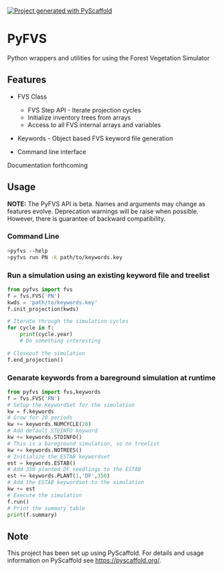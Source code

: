 <!-- These are examples of badges you might want to add to your README:
     please update the URLs accordingly

[![Built Status](https://api.cirrus-ci.com/github/forest-modeling/PyFVS.svg?branch=main)](https://cirrus-ci.com/github/forest-modeling/PyFVS)
[![ReadTheDocs](https://readthedocs.org/projects/PyFVS/badge/?version=latest)](https://PyFVS.readthedocs.io/en/stable/)
[![Coveralls](https://img.shields.io/coveralls/github/<USER>/PyFVS/main.svg)](https://coveralls.io/r/<USER>/PyFVS)
[![PyPI-Server](https://img.shields.io/pypi/v/PyFVS.svg)](https://pypi.org/project/PyFVS/)
[![Conda-Forge](https://img.shields.io/conda/vn/conda-forge/PyFVS.svg)](https://anaconda.org/conda-forge/PyFVS)
[![Monthly Downloads](https://pepy.tech/badge/PyFVS/month)](https://pepy.tech/project/PyFVS)
[![Twitter](https://img.shields.io/twitter/url/http/shields.io.svg?style=social&label=Twitter)](https://twitter.com/PyFVS)
-->

[![Project generated with PyScaffold](https://img.shields.io/badge/-PyScaffold-005CA0?logo=pyscaffold)](https://pyscaffold.org/)

# PyFVS

Python wrappers and utilities for using the Forest Vegetation Simulator

## Features

 - FVS Class
   - FVS Step API - Iterate projection cycles
   - Initialize inventory trees from arrays
   - Access to all FVS internal arrays and variables

 - Keywords - Object based FVS keyword file generation

 - Command line interface

Documentation forthcoming

## Usage

**NOTE:** The PyFVS API is beta. Names and arguments may change as
features evolve. Deprecation warnings will be raise when possible.
However, there is guarantee of backward compatibility.

### Command Line

``` bash
>pyfvs --help
>pyfvs run PN -k path/to/keywords.key
```

### Run a simulation using an existing keyword file and treelist

``` Python
from pyfvs import fvs
f = fvs.FVS('PN')
kwds = 'path/to/keywords.key'
f.init_projection(kwds)

# Iterate through the simulation cycles
for cycle in f:
    print(cycle.year)
    # Do something interesting

# Closeout the simulation
f.end_projection()
```

### Genarate keywords from a bareground simulation at runtime

``` Python
from pyfvs import fvs,keywords
f = fvs.FVS('PN')
# Setup the KeywordSet for the simulation
kw = f.keywords
# Grow for 20 periods
kw += keywords.NUMCYCLE(20)
# Add default STDINFO keyword
kw += keywords.STDINFO()
# This is a bareground simulation, so no treelist
kw += keywords.NOTREES()
# Initialize the ESTAB keywordset
est = keywords.ESTAB()
# Add 350 planted DF seedlings to the ESTAB
est += keywords.PLANT(1,'DF',350)
# Add the ESTAB keywordset to the simulation
kw += est
# Execute the simulation
f.run()
# Print the summary table
print(f.summary)
```



<!-- pyscaffold-notes -->

## Note

This project has been set up using PyScaffold. For details and usage
information on PyScaffold see https://pyscaffold.org/.
